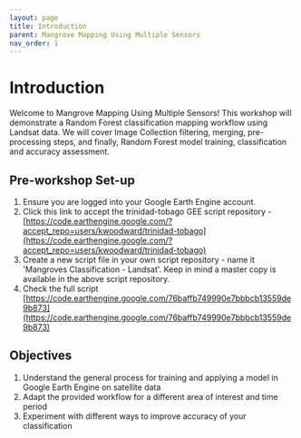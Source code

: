 ```yaml
---
layout: page
title: Introduction
parent: Mangrove Mapping Using Multiple Sensors
nav_order: 1
---
```


# Introduction

Welcome to Mangrove Mapping Using Multiple Sensors! This workshop will demonstrate a Random Forest classification mapping workflow using Landsat data. We will cover Image Collection filtering, merging, pre-processing steps, and finally, Random Forest model training, classification and accuracy assessment.

## Pre-workshop Set-up
1. Ensure you are logged into your Google Earth Engine account.
2. Click this link to accept the trinidad-tobago GEE script repository - [https://code.earthengine.google.com/?accept_repo=users/kwoodward/trinidad-tobago](https://code.earthengine.google.com/?accept_repo=users/kwoodward/trinidad-tobago)
3. Create a new script file in your own script repository - name it 'Mangroves Classification - Landsat'. Keep in mind a master copy is available in the above script repository.
4. Check the full script [https://code.earthengine.google.com/76baffb749990e7bbbcb13559de9b873](https://code.earthengine.google.com/76baffb749990e7bbbcb13559de9b873)

## Objectives
1. Understand the general process for training and applying a model in Google Earth Engine on satellite data
2. Adapt the provided workflow for a different area of interest and time period
3. Experiment with different ways to improve accuracy of your classification
